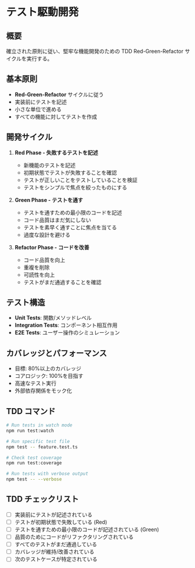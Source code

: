 # テスト駆動開発

## 概要

確立された原則に従い、堅牢な機能開発のための TDD Red-Green-Refactor サイクルを実行する。

## 基本原則

- **Red-Green-Refactor** サイクルに従う
- 実装前にテストを記述
- 小さな単位で進める
- すべての機能に対してテストを作成

## 開発サイクル

1. **Red Phase - 失敗するテストを記述**

   - 新機能のテストを記述
   - 初期状態でテストが失敗することを確認
   - テストが正しいことをテストしていることを検証
   - テストをシンプルで焦点を絞ったものにする

2. **Green Phase - テストを通す**

   - テストを通すための最小限のコードを記述
   - コード品質はまだ気にしない
   - テストを素早く通すことに焦点を当てる
   - 過度な設計を避ける

3. **Refactor Phase - コードを改善**
   - コード品質を向上
   - 重複を削除
   - 可読性を向上
   - テストがまだ通過することを確認

## テスト構造

- **Unit Tests**: 関数/メソッドレベル
- **Integration Tests**: コンポーネント相互作用
- **E2E Tests**: ユーザー操作のシミュレーション

## カバレッジとパフォーマンス

- 目標: 80%以上のカバレッジ
- コアロジック: 100%を目指す
- 高速なテスト実行
- 外部依存関係をモック化

## TDD コマンド

```bash
# Run tests in watch mode
npm run test:watch

# Run specific test file
npm test -- feature.test.ts

# Check test coverage
npm run test:coverage

# Run tests with verbose output
npm test -- --verbose
```

## TDD チェックリスト

- [ ] 実装前にテストが記述されている
- [ ] テストが初期状態で失敗している (Red)
- [ ] テストを通すための最小限のコードが記述されている (Green)
- [ ] 品質のためにコードがリファクタリングされている
- [ ] すべてのテストがまだ通過している
- [ ] カバレッジが維持/改善されている
- [ ] 次のテストケースが特定されている
